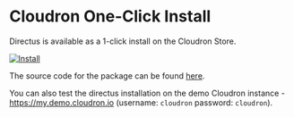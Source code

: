 # Cloudron One-Click Install

Directus is available as a 1-click install on the Cloudron Store.

[![Install](https://cloudron.io/img/button.svg)](https://cloudron.io/button.html?app=io.directus9.cloudronapp)

The source code for the package can be found [here](https://git.cloudron.io/cloudron/directus-app/).

You can also test the directus installation on the demo Cloudron instance - https://my.demo.cloudron.io (username: `cloudron` password: `cloudron`).
